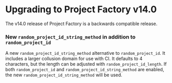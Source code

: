 # Upgrading to Project Factory v14.0

The v14.0 release of Project Factory is a backwards compatible release.

### New `random_project_id_string_method` in addition to `random_project_id`

A new `random_project_id_string_method` alternative to `random_project_id`.  It
includes a larger collusion domain for use with CI.  It defaults to 4
characters, but the length can be adjusted with `random_project_id_length`.  If
both `random_project_id` and `random_project_id_string_method` are enabled, the
new `random_project_id_string_method` will be used.
